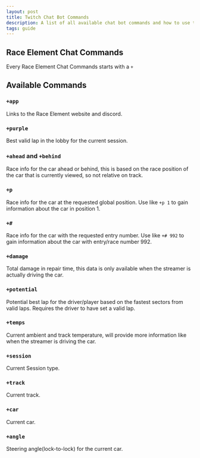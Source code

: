 ```yaml
---
layout: post
title: Twitch Chat Bot Commands
description: A list of all available chat bot commands and how to use them
tags: guide
---
```


## Race Element Chat Commands
Every Race Element Chat Commands starts with a `+`

## Available Commands
### `+app`
Links to the Race Element website and discord.
### `+purple`
Best valid lap in the lobby for the current session.
### `+ahead` and `+behind`
Race info for the car ahead or behind, this is based on the race position of the car that is currently viewed, so not relative on track.
### `+p`
Race info for the car at the requested global position. Use like `+p 1` to gain information about the car in position 1.
### `+#`
Race info for the car with the requested entry number. Use like `+# 992` to gain information about the car with entry/race number 992.
### `+damage`
Total damage in repair time, this data is only available when the streamer is actually driving the car.
### `+potential`
Potential best lap for the driver/player based on the fastest sectors from valid laps. Requires the driver to have set a valid lap.
### `+temps`
Current ambient and track temperature, will provide more information like when the streamer is driving the car.
### `+session`
Current Session type.
### `+track`
Current track.
### `+car`
Current car.
### `+angle`
Steering angle(lock-to-lock) for the current car.
